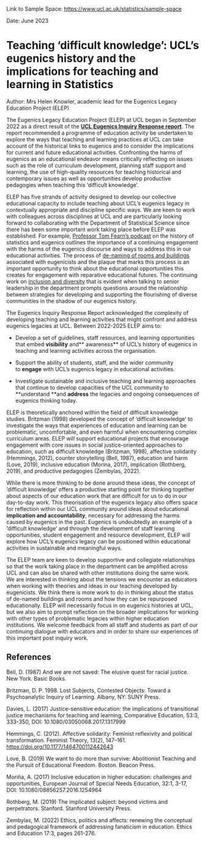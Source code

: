 Link to Sample Space: <https://www.ucl.ac.uk/statistics/sample-space>

Date: June 2023

# Teaching ‘difficult knowledge’: UCL’s eugenics history and the implications for teaching and learning in Statistics

Author: Mrs Helen Knowler, academic lead for the Eugenics Legacy
Education Project (ELEP)

The Eugenics Legacy Education Project (ELEP) at UCL began in September
2022 as a direct result of the [**UCL** **Eugenics Inquiry Response
report**](https://www.ucl.ac.uk/provost/inquiry-history-eugenics-ucl).
The report recommended a programme of education activity be undertaken
to explore the ways that teaching and learning practices at UCL can take
account of the historical links to eugenics and to consider the
implications for current and future educational activities. Confronting
the harms of eugenics as an educational endeavor means critically
reflecting on issues such as the role of curriculum development,
planning staff support and learning, the use of high-quality resources
for teaching historical and contemporary issues as well as opportunities
develop productive pedagogies when teaching this ‘difficult knowledge’.

ELEP has five strands of activity designed to develop our collective
educational capacity to include teaching about UCL’s eugenics legacy in
contextually appropriate and discipline specific ways. We are keen to
work with colleagues across disciplines at UCL and are particularly
looking forward to collaborating with the Department of Statistical
Science since there has been some important work taking place before
ELEP was established. For example, [Professor Tom Fearn’s
podcast](https://mediacentral.ucl.ac.uk/Play/71860#!) on the history of
statistics and eugenics outlines the importance of a continuing
engagement with the harms of the eugenics discourse and ways to address
this in our educational activities. The process of [de-naming of rooms
and buildings](https://www.ucl.ac.uk/statistics/our-early-history-1)
associated with eugenicists and the plaque that marks this process is an
important opportunity to think about the educational opportunities this
creates for engagement with reparative educational futures. The
continuing work on [inclusion and
diversity](https://www.ucl.ac.uk/statistics/equality-diversity-inclusion-0)
that is evident when talking to senior leadership in the department
prompts questions around the relationship between strategies for
developing and supporting the flourishing of diverse communities in the
shadow of our eugenics history.

The Eugenics Inquiry Response Report acknowledged the complexity of
developing teaching and learning activities that might confront and
address eugenics legacies at UCL. Between 2022-2025 ELEP aims to:

-   Develop a set of guidelines, staff resources, and learning
    opportunities that embed **visibility** and** awareness** of UCL’s
    history of eugenics in teaching and learning activities across the
    organisation.

-   Support the ability of students, staff, and the wider community
    to **engage** with UCL’s eugenics legacy in educational activities.

-   Investigate sustainable and inclusive teaching and learning
    approaches that continue to develop capacities of the UCL community
    to **understand **and **address** the legacies and ongoing
    consequences of eugenics thinking today.

ELEP is theoretically anchored within the field of difficult knowledge
studies. Britzman (1998) developed the concept of ‘difficult knowledge’
to investigate the ways that experiences of education and learning can
be problematic, uncomfortable, and even harmful when encountering
complex curriculum areas. ELEP will support educational projects that
encourage engagement with core issues in social justice-oriented
approaches to education, such as difficult knowledge (Britzman, 1998),
affective solidarity (Hemmings, 2012), counter storytelling (Bell,
1987), education and harm (Love, 2019), inclusive education (Morina,
2017), implication (Rothberg, 2019), and productive pedagogies
(Zembylas, 2022).

While there is more thinking to be done around these ideas, the concept
of ‘difficult knowledge’ offers a productive starting point for thinking
together about aspects of our education work that are difficult for us
to do in our day-to-day work. This theorisation of the eugenics legacy
also offers space for reflection within our UCL community around ideas
about educational **implication and accountability**, necessary for
addressing the harms caused by eugenics in the past. Eugenics is
undoubtedly an example of a ‘difficult knowledge’ and through the
development of staff learning opportunities, student engagement and
resource development, ELEP will explore how UCL’s eugenics legacy can be
positioned within educational activities in sustainable and meaningful
ways.

The ELEP team are keen to develop supportive and collegiate
relationships so that the work taking place in the department can be
amplified across UCL and can also be shared with other institutions
doing the same work. We are interested in thinking about the tensions we
encounter as educators when working with theories and ideas in our
teaching developed by eugenicists. We think there is more work to do in
thinking about the status of de-named buildings and rooms and how they
can be repurposed educationally. ELEP will necessarily focus in on
eugenics histories at UCL, but we also aim to prompt reflection on the
broader implications for working with other types of problematic
legacies within higher education institutions. We welcome feedback from
all staff and students as part of our continuing dialogue with educators
and in order to share our experiences of this important post inquiry
work.

## References

Bell, D. (1987) And we are not saved: The elusive quest for racial
justice. New York. Basic Books.

Britzman, D. P. 1998. Lost Subjects, Contested Objects: Toward a
Psychoanalytic Inquiry of Learning. Albany, NY: SUNY Press.

Davies, L. (2017) Justice-sensitive education: the implications of
transitional justice mechanisms for teaching and learning, Comparative
Education, 53:3, 333-350, DOI: 10.1080/03050068.2017.1317999

Hemmings, C. (2012). Affective solidarity: Feminist reflexivity and
political transformation. Feminist Theory, 13(2), 147–161.
https://doi.org/10.1177/1464700112442643

Love, B. (2019) We want to do more than survive: Abolitionist Teaching
and the Pursuit of Educational Freedom. Boston. Beacon Press.

Moriña, A. (2017) Inclusive education in higher education: challenges
and opportunities, European Journal of Special Needs Education, 32:1,
3-17, DOI: 10.1080/08856257.2016.1254964

Rothberg, M. (2019) The implicated subject: beyond victims and
perpetrators. Stanford. Stanford University Press.

Zembylas, M. (2022) Ethics, politics and affects: renewing the
conceptual and pedagogical framework of addressing fanaticism in
education. Ethics and Education 17:3, pages 261-276.
